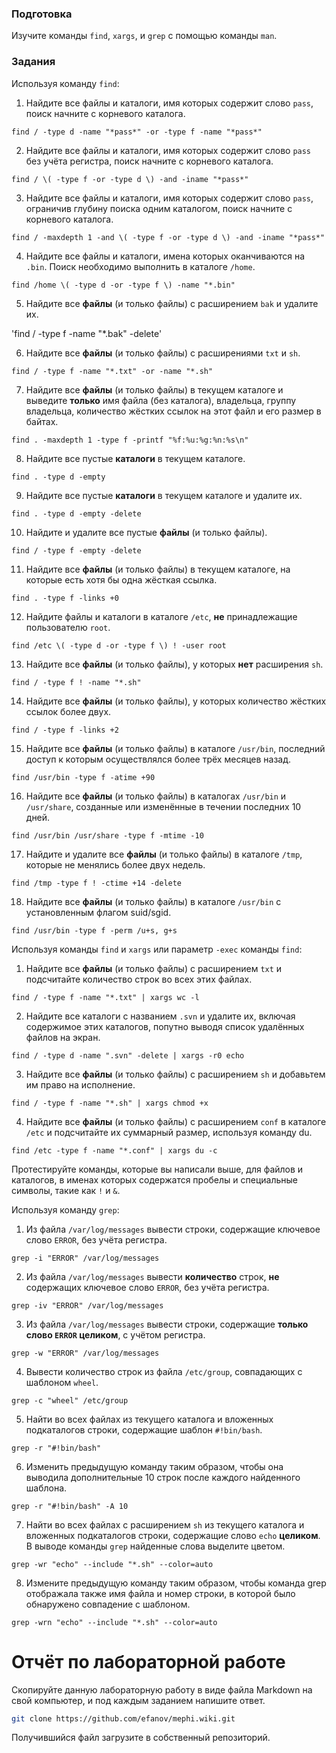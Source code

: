 ### Подготовка

Изучите команды `find`, `xargs`, и `grep` с помощью команды `man`.

### Задания

Используя команду `find`:

1. Найдите все файлы и каталоги, имя которых содержит слово `pass`, поиск начните с корневого каталога.

`find / -type d -name "*pass*" -or -type f -name "*pass*"`

2. Найдите все файлы и каталоги, имя которых содержит слово `pass` без учёта регистра, поиск начните с корневого каталога.

`find / \( -type f -or -type d \) -and -iname "*pass*"`

3. Найдите все файлы и каталоги, имя которых содержит слово `pass`, ограничив глубину поиска одним каталогом, поиск начните с корневого каталога.

`find / -maxdepth 1 -and \( -type f -or -type d \) -and -iname "*pass*"`

4. Найдите все файлы и каталоги, имена которых оканчиваются на `.bin`. Поиск необходимо выполнить в каталоге `/home`.

`find /home \( -type d -or -type f \) -name "*.bin"`

5. Найдите все **файлы** (и только файлы) с расширением `bak` и удалите их.

'find / -type f -name "*.bak" -delete'

6. Найдите все **файлы** (и только файлы) с расширениями `txt` и `sh`.

`find / -type f -name "*.txt" -or -name "*.sh"`

7. Найдите все **файлы** (и только файлы) в текущем каталоге и выведите **только** имя файла (без каталога), владельца, группу владельца, количество жёстких ссылок на этот файл и его размер в байтах.

`find . -maxdepth 1 -type f -printf "%f:%u:%g:%n:%s\n"`

8. Найдите все пустые **каталоги** в текущем каталоге.

`find . -type d -empty`

9. Найдите все пустые **каталоги** в текущем каталоге и удалите их.

`find . -type d -empty -delete`

10. Найдите и удалите все пустые **файлы** (и только файлы).

`find / -type f -empty -delete`

11. Найдите все **файлы** (и только файлы) в текущем каталоге, на которые есть хотя бы одна жёсткая ссылка.

`find . -type f -links +0`

12. Найдите файлы и каталоги в каталоге `/etc`, **не** принадлежащие пользователю `root`.

`find /etc \( -type d -or -type f \) ! -user root`

13. Найдите все **файлы** (и только файлы), у которых **нет** расширения `sh`.

`find / -type f ! -name "*.sh"`

14. Найдите все **файлы** (и только файлы), у которых количество жёстких ссылок более двух.

`find / -type f -links +2`

15. Найдите все **файлы** (и только файлы) в каталоге `/usr/bin`, последний доступ к которым осуществлялся более трёх месяцев назад.

`find /usr/bin -type f -atime +90`

16. Найдите все **файлы** (и только файлы) в каталогах `/usr/bin` и `/usr/share`, созданные или изменённые в течении последних 10 дней.

`find /usr/bin /usr/share -type f -mtime -10`

17. Найдите и удалите все **файлы** (и только файлы) в каталоге `/tmp`, которые не менялись более двух недель.

`find /tmp -type f ! -ctime +14 -delete`

18. Найдите все **файлы** (и только файлы) в каталоге `/usr/bin` с установленным флагом suid/sgid.

`find /usr/bin -type f -perm /u+s, g+s`

Используя команды `find` и `xargs` или параметр `-exec` команды `find`:

1. Найдите все **файлы** (и только файлы) с расширением `txt` и подсчитайте количество строк во всех этих файлах.

`find / -type f -name "*.txt" | xargs wc -l`

2. Найдите все каталоги с названием `.svn` и удалите их, включая содержимое этих каталогов, попутно выводя список удалённых файлов на экран.

`find / -type d -name ".svn" -delete | xargs -r0 echo`

3. Найдите все **файлы** (и только файлы) с расширением `sh` и добавьтем им право на исполнение.

`find / -type f -name "*.sh" | xargs chmod +x`

4. Найдите все **файлы** (и только файлы) с расширением `conf` в каталоге `/etc` и подсчитайте их суммарный размер, используя команду du.

`find /etc -type f -name "*.conf" | xargs du -c`

Протестируйте команды, которые вы написали выше, для файлов и каталогов, в именах которых содержатся пробелы и специальные символы, такие как `!` и `&`.

Используя команду `grep`:

1. Из файла `/var/log/messages` вывести строки, содержащие ключевое слово `ERROR`, без учёта регистра.

`grep -i "ERROR" /var/log/messages`

2. Из файла `/var/log/messages` вывести **количество** строк, **не** содержащих ключевое слово `ERROR`, без учёта регистра.

`grep -iv "ERROR" /var/log/messages`

3. Из файла `/var/log/messages` вывести строки, содержащие **только слово `ERROR` целиком**, с учётом регистра.

`grep -w "ERROR" /var/log/messages`

4. Вывести количество строк из файла `/etc/group`, совпадающих с шаблоном `wheel`.

`grep -c "wheel" /etc/group`

5. Найти во всех файлах из текущего каталога и вложенных подкаталогов строки, содержащие шаблон `#!bin/bash`.

`grep -r "#!bin/bash"`

6. Изменить предыдущую команду таким образом, чтобы она выводила дополнительные 10 строк после каждого найденного шаблона.

`grep -r "#!bin/bash" -A 10`

7. Найти во всех файлах с расширением `sh` из текущего каталога и вложенных подкаталогов строки, содержащие слово `echo` **целиком**. В выводе команды `grep` найденные слова выделите цветом.

`grep -wr "echo" --include "*.sh" --color=auto`

8. Измените предыдущую команду таким образом, чтобы команда grep отображала также имя файла и номер строки, в которой было обнаружено совпадение с шаблоном.

`grep -wrn "echo" --include "*.sh" --color=auto`

# Отчёт по лабораторной работе

Скопируйте данную лабораторную работу в виде файла Markdown на свой компьютер, и под каждым заданием напишите ответ.

```sh
git clone https://github.com/efanov/mephi.wiki.git
```

Получившийся файл загрузите в собственный репозиторий.
